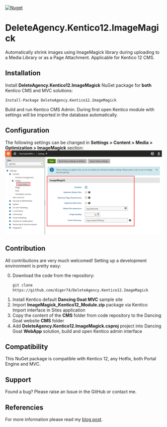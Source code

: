 [![Nuget](https://img.shields.io/badge/nuget-v1.1.0-blue.svg)](https://www.nuget.org/packages/DeleteAgency.Kentico12.ImageMagick/)

# DeleteAgency.Kentico12.ImageMagick
Automatically shrink images using ImageMagick library during uploading to a Media Library or as a Page Attachment. Applicable for Kentico 12 CMS.

## Installation
Install **DeleteAgency.Kentico12.ImageMagick** NuGet package for **both** Kentico CMS and MVC solutions:
```
Install-Package DeleteAgency.Kentico12.ImageMagick
```
Build and run Kentico CMS Admin. During first open Kentico module with settings will be imported in the database automatically.

## Configuration
The following settings can be changed in **Settings > Content > Media > Optimization > ImageMagick** section:
![ImageMagick module settings](/Assets/imagemagick_module_settings.png)

## Contribution
All contributions are very much welcomed! Setting up a development environment is pretty easy:

0. Download the code from the repository:
   ```
   git clone https://github.com/diger74/DeleteAgency.Kentico12.ImageMagick
   ```
1. Install Kentico default **Dancing Goat MVC** sample site
2. Import **ImageMagick_Kentico12_Module.zip** package via Kentico Import interface in Sites application
3. Copy the content of the **CMS** folder from code repository to the Dancing Goat website **CMS** folder
4. Add **DeleteAgency.Kentico12.ImageMagick.csproj** project into Dancing Goat **WebApp** solution, build and open Kentico admin interface

## Compatibility
This NuGet package is compatible with Kentico 12, any Hotfix, both Portal Engine and MVC.

## Support
Found a bug? Please raise an Issue in the GitHub or contact me.

## Referencies
For more information please read my [blog post](https://diger74.net/image-optimization-with-imagemagick).
